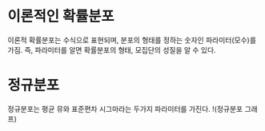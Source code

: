 # 이론적인 확률분포

이론적 확률분포는 수식으로 표현되며, 분포의 형태를 정하는 숫자인 파라미터(모수)를 가짐. 즉, 파라미터를 알면 확률분포의 형태, 모집단의 성질을 알 수 있다.

# 정규분포

정규분포는 평균 뮤와 표준편차 시그마라는 두가지 파라미터를 가진다.
!(정규분포 그래프)

